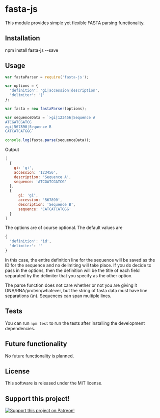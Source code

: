 # fasta-js

This module provides simple yet flexible FASTA parsing functionality.

## Installation
npm install fasta-js --save

## Usage
```javascript
var fastaParser = require('fasta-js');

var options = {
  'definition': 'gi|accession|description',
  'delimiter': '|'
};

var fasta = new fastaParser(options);

var sequenceData = `>gi|123456|Sequence A
ATCGATCGATCG
>gi|567890|Sequence B
CATCATCATGGG`

console.log(fasta.parse(sequenceData));
```

Output
```javascript
[ 
  { 
    gi: 'gi',
    accession: '123456',
    description: 'Sequence A',
    sequence: 'ATCGATCGATCG'
  },
  {
      gi: 'gi',
      accession: '567890',
      description: 'Sequence B',
      sequence: 'CATCATCATGGG' 
  } 
]
```

The options are of course optional. The default values are 
```javascript
{
  'definition': 'id',
  'delimiter': ''
}
```
In this case, the entire definition line for the sequence will be saved as the ID for the sequence and no delimiting will take place. If you do decide to pass in the options, then the definition will be the title of each field separated by the delimiter that you specify as the other option.

The parse function does not care whether or not you are giving it DNA/RNA/protein/whatever, but the string of fasta data must have line separations (\n). Sequences can span multiple lines.

## Tests
You can run `npm test` to run the tests after installing the development dependencies.

## Future functionality
No future functionality is planned.

## License
This software is released under the MIT license.

## Support this project!

[![Support this project on Patreon!](https://c5.patreon.com/external/logo/become_a_patron_button.png)](https://www.patreon.com/MikeTheBiochem)
